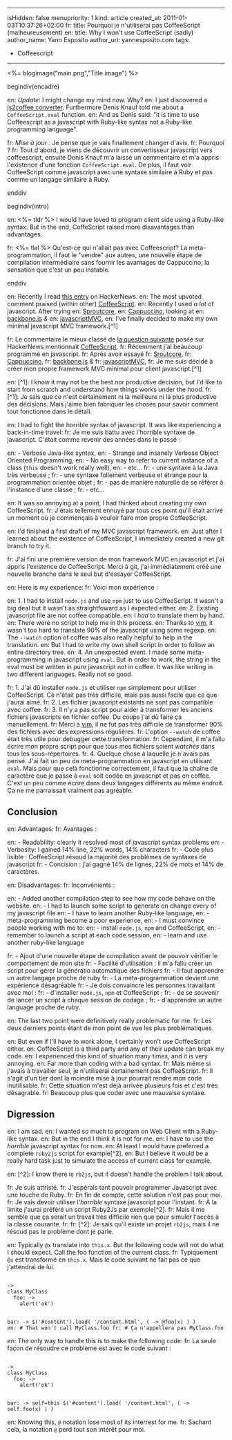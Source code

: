 -----
isHidden:       false
menupriority:   1
kind:           article
created_at:     2011-01-03T10:37:26+02:00
fr: title: Pourquoi je n'utiliserai pas CoffeeScript (malheureusement)
en: title: Why I won't use CoffeeScript (sadly)
author_name: Yann Esposito
author_uri: yannesposito.com
tags:
  - Coffeescript
-----
<%= blogimage("main.png","Title image") %>

begindiv(encadre)

en: *Update*: I might change my mind now. Why?
en: I just discovered a [js2coffee converter](https://github.com/rstacruz/js2coffee). Furthermore Denis Knauf told me about a `CoffeeScript.eval` function. 
en: And as Denis said: "it is time to use Coffeescript as a javascript with Ruby-like syntax not a Ruby-like programming language".

fr: *Mise à jour :* Je pense que je vais finallement changer d'avis.
fr: Pourquoi ?
fr: Tout d'abord, je viens de découvrir un convertisseur javascript vers coffeescript, ensuite Denis Knauf m'a laissé un commentaire et m'a appris l'existence d'une fonction `CoffeeScript.eval`. De plus, il faut voir CoffeeScript comme javascript avec une syntaxe similaire à Ruby et pas comme un langage similaire à Ruby.

enddiv

begindiv(intro)

en: <%= tldr %> I would have loved to program client side using a Ruby-like syntax. But in the end, CoffeScript raised more disavantages than advantages.

fr: <%= tlal %> Qu'est-ce qui n'allait pas avec Coffeescript? La meta-programmation, il faut le "vendre" aux autres, une nouvelle étape de compilation intermédiaire sans fournir les avantages de Cappuccino, la sensation que c'est un peu instable.

enddiv

en: Recently I read [this entry](http://news.ycombinator.com/item?id=2053956) on HackerNews.
en: The most upvoted comment praised (within other) [CoffeeScript][cf].
en: Recently I used _a lot_ of javascript. After trying
en: [Sproutcore](http://sproutcore.com),
en: [Cappuccino](http://cappuccino.org), looking at
en: [backbone.js](documentcloud.github.com/backbone/) _&_
en: [javascriptMVC](javascriptmvc.com),
en: I've finally decided to make my own minimal javascript MVC framework.[^1]

fr: Le commentaire le mieux classé de [la question suivante](http://news.ycombinator.com/item?id=2053956) posée sur HackerNews mentionnait [CoffeeScript][cf].
fr: Récemment j'ai beaucoup programmé en javascript.
fr: Après avoir essayé
fr: [Sroutcore](http://sproutcore.com),
fr: [Cappuccino](http://cappuccino.org),
fr: [backbone.js](documentcloud.github.com/backbone/) _&_
fr: [javascriptMVC](javascriptmvc.com),
fr: Je me suis décidé à créer mon propre framework MVC minimal pour client javascript.[^1]

[cf]: http://coffeescript.org

en: [^1]: I know it may not be the best nor productive decision, but I'd like to start from scratch and understand how things works under the hood.
fr: [^1]: Je sais que ce n'est certainement ni la meilleure ni la plus productive des décisions. Mais j'aime bien fabriquer les choses pour savoir comment tout fonctionne dans le détail.

en: I had to fight the horrible syntax of javascript. It was like experiencing a back-in-time travel: 
fr: Je me suis battu avec l'horrible syntaxe de javascript. C'était comme revenir des années dans le passé :

en: - Verbose Java-like syntax, 
en: - Strange and insanely Verbose Object Oriented Programming,
en: - No easy way to refer to current instance of a class (`this` doesn't work really well),
en: - etc... 
fr: - une syntaxe à la Java très verbeuse ;
fr: - une syntaxe follement verbeuse et étrange pour la programmation orientée objet ;
fr: - pas de manière naturelle de se référer à l'instance d'une classe ;
fr: - etc... 

en: It was so annoying at a point, I had thinked about creating my _own_ CoffeeScript.
fr: J'étais tellement ennuyé par tous ces point qu'il était arrivé un moment où je commençais à vouloir faire mon propre CoffeeScript.

en: I'd finished a first draft of my MVC javascript framework. 
en: Just after I learned about the existence of CoffeeScript, I immediately created a new git branch to try it.

fr: J'ai fini une première version de mon framework MVC en javascript et j'ai appris l'existence de CoffeeScript. Merci à git, j'ai immédiatement créé une nouvelle branche dans le seul but d'essayer CoffeeScript.

en: Here is my experience:
fr: Voici mon expérience :

en: 1. I had to install `node.js` and use `npm` just to use CoffeeScript. It wasn't a big deal but it wasn't as straightfoward as I expected either.
en: 2. Existing javascript file are not coffee compatible. 
en:     I _had_ to translate them by hand. 
en:     There were no script to help me in this process.
en:     Thanks to [vim](http://vim.org), it wasn't too hard to translate 90% of the javascript using some regexp. 
en:     The `--watch` option of coffee was also really helpful to help in the translation. 
en:     But I had to write my own shell script in order to follow an entire directory tree.
en: 4. An unexpected event. I made some meta-programming in javascript using `eval`. But in order to work, the string in the eval must be written in pure javascript not in coffee. It was like writing in two different languages. Really not so good.

fr: 1. J'ai dû installer `node.js` et utiliser `npm` simplement pour utiliser CoffeeScript. Ce n'était pas très difficile, mais pas aussi facile que ce que j'aurai aimé.
fr: 2. Les fichier javascript existants ne sont pas compatible avec coffee.
fr: 3. Il n'y a pas script pour aider à transformer les anciens fichiers javascripts en fichier coffee. Du coups j'ai dû faire ça manuellement.
fr:     Merci à [vim](http://vim.org), il ne fut pas très difficile de transformer 90% des fichiers avec des expressions régulières.
fr:     L'option `--watch` de coffee était très utile pour debugger cette transformation.
fr:     Cependant, il m'a fallu écrire mon propre script pour que tous mes fichiers soient _watchés_ dans tous les sous-répertoires.
fr: 4. Quelque chose à laquelle je n'avais pas pensé. J'ai fait un peu de meta-programmation en javascript en utilisant `eval`. Mais pour que celà fonctionne correctement, il faut que la chaîne de caractère que je passe à `eval` soit codée en javascript et pas en coffee. C'est un peu comme écrire dans deux langages différents au même endroit. Ça ne me parraissait vraiment pas agréable.

## Conclusion

en: Advantages:
fr: Avantages :

en: - Readability: clearly it resolved most of javascript syntax problems
en: - Verbosity: I gained 14% line, 22% words, 14% characters
fr: - Code plus lisible : CoffeeScript résoud la majorité des problèmes de syntaxes de javascript
fr: - Concision : j'ai gagné 14% de lignes, 22% de mots et 14% de caractères.

en: Disadvantages:
fr: Inconvénients :

en: - Added another compilation step to see how my code behave on the website.
en: - I had to launch some script to generate on change every of my javascript file
en: - I have to learn another Ruby-like language,
en: - meta-programming become a poor experience,
en: - I must convince people working with me to: 
en:     - install `node.js`, `npm` and CoffeeScript,
en:     - remember to launch a script at each code session,
en:     - learn and use another ruby-like language

fr: - Ajout d'une nouvelle étape de compilation avant de pouvoir vérifier le comportement de mon site
fr: - Facilité d'utilisation : il m'a fallu créer un script pour gérer la génératio automatique des fichiers
fr: - Il faut apprendre un autre langage proche de ruby
fr: - La meta-programmation devient une expérience désagréable
fr: - Je dois convaincre les personnes travaillant avec moi : 
fr:     - d'installer `node.js`, `npm` et CoffeeScript ;
fr:     - de se souvenir de lancer un script à chaque session de codage ;
fr:     - d'apprendre un autre language proche de ruby.

en: The last two point were definitively really problematic for me.
fr: Les deux derniers points étant de mon point de vue les plus problématiques.

en: But even if I'll have to work alone, I certainly won't use CoffeeScript either. 
en: CoffeeScript is a third party and any of their update can break my code. 
en: I experienced this kind of situation many times, and it is very annoying. 
en: Far more than coding with a bad syntax.
fr: Mais même si j'avais à travailler seul, je n'utiliserai certainement pas CoffeeScript. 
fr: Il s'agit d'un tier dont la moindre mise à jour pourrait rendre mon code inutilisable. 
fr: Cette situation m'est déjà arrivée plusieurs fois et c'est très désagrable. 
fr: Beaucoup plus que coder avec une mauvaise syntaxe.

## Digression

en: I am sad. 
en: I wanted so much to program on Web Client with a Ruby-like syntax. 
en: But in the end I think it is not for me. 
en: I have to use the _horrible_ javascript syntax for now. 
en: At least I would have preferred a complete `ruby2js` script for example[^2]. 
en: But I believe it would be a really hard task just to simulate the access of current class for example.

en: [^2]: I know there is `rb2js`, but it doesn't handle the problem I talk about.

fr: Je suis attristé.
fr: J'espérais tant pouvoir programmer Javascript avec une touche de Ruby.
fr: En fin de compte, cette solution n'est pas pour moi.
fr: Je vais devoir utiliser l'_horrible_ syntaxe javascript pour l'instant.
fr: À la limite j'aurai préféré un script Ruby2Js par exemple[^2]. 
fr: Mais il me semble que ça serait un travail très difficile rien que pour simuler l'accès à la classe courante. 
fr: 
fr: [^2]: Je sais qu'il existe un projet `rb2js`, mais il ne résoud pas le problème dont je parle.

en: Typically `@x` translate into `this.x`. But the following code will not do what I should expect. Call the foo function of the current class.
fr: Typiquement `@x` est transformé en `this.x`. Mais le code suivant ne fait pas ce que j'attendrai de lui.

<code class="ruby">
-> 
class MyClass
  foo: ->
    alert('ok')

  bar: ->
    $('#content').load( '/content.html', ( -> @foo(x) ) )
en:     # That won't call MyClass.foo
fr:     # Ça n'appellera pas MyClass.foo
</code>

en: The only way to handle this is to make the following code:
fr: La seule façon de résoudre ce problème est avec le code suivant :


<code class="ruby">
-> 
class MyClass
  foo: ->
    alert('ok')

  bar: ->
    self=this
    $('#content').load( '/content.html', ( -> self.foo(x) ) )
</code>

en: Knowing this, `@` notation lose most of its interrest for me.
fr: Sachant celà, la notation `@` perd tout son intérêt pour moi.
